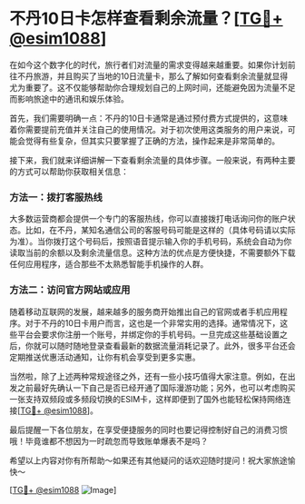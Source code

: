 # 不丹10日卡怎样查看剩余流量？[[TG💪+ @esim1088](https://t.me/s/esim1088)]

在如今这个数字化的时代，旅行者们对流量的需求变得越来越重要。如果你计划前往不丹旅游，并且购买了当地的10日流量卡，那么了解如何查看剩余流量就显得尤为重要了。这不仅能够帮助你合理规划自己的上网时间，还能避免因为流量不足而影响旅途中的通讯和娱乐体验。

首先，我们需要明确一点：不丹的10日卡通常是通过预付费方式提供的，这意味着你需要提前充值并关注自己的使用情况。对于初次使用这类服务的用户来说，可能会觉得有些复杂，但其实只要掌握了正确的方法，操作起来是非常简单的。

接下来，我们就来详细讲解一下查看剩余流量的具体步骤。一般来说，有两种主要的方式可以帮助你获取相关信息：

### 方法一：拨打客服热线

大多数运营商都会提供一个专门的客服热线，你可以直接拨打电话询问你的账户状态。比如，在不丹，某知名通信公司的客服号码可能是这样的（具体号码请以实际为准）。当你拨打这个号码后，按照语音提示输入你的手机号码，系统会自动为你读取当前的余额以及剩余流量信息。这种方法的优点是方便快捷，不需要额外下载任何应用程序，适合那些不太熟悉智能手机操作的人群。

### 方法二：访问官方网站或应用

随着移动互联网的发展，越来越多的服务商开始推出自己的官网或者手机应用程序。对于不丹的10日卡用户而言，这也是一个非常实用的选择。通常情况下，这些平台会要求你注册一个账号，并绑定你的手机号码。一旦完成这些基础设置之后，你就可以随时随地登录查看最新的数据流量消耗记录了。此外，很多平台还会定期推送优惠活动通知，让你有机会享受到更多实惠。

当然啦，除了上述两种常规途径之外，还有一些小技巧值得大家注意。例如，在出发之前最好先确认一下自己是否已经开通了国际漫游功能；另外，也可以考虑购买一张支持双频段或多频段切换的ESIM卡，这样即便到了国外也能轻松保持网络连接[[TG💪+ @esim1088](https://t.me/s/esim1088)]。

最后提醒一下各位朋友，在享受便捷服务的同时也要记得控制好自己的消费习惯哦！毕竟谁都不想因为一时疏忽而导致账单爆表不是吗？

希望以上内容对你有所帮助～如果还有其他疑问的话欢迎随时提问！祝大家旅途愉快～

[[TG💪+ @esim1088](https://t.me/s/esim1088) ![Image](https://i.postimg.cc/4NQfJmqS/Snipaste-2025-05-13-00-14-12.png)]